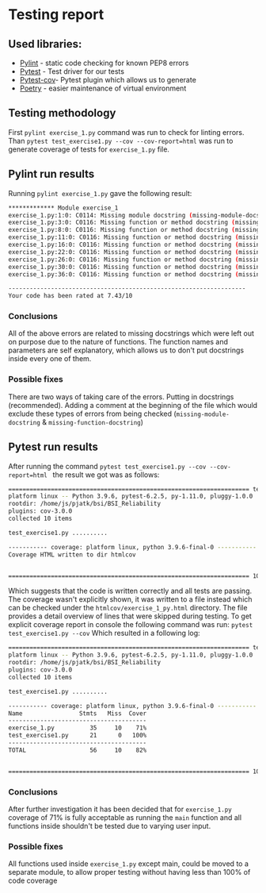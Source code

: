 # Testing report
## Used libraries:
- [Pylint](https://pypi.org/project/pylint/) - static code checking for known PEP8 errors
- [Pytest](https://pypi.org/project/pytest/) - Test driver for our tests
- [Pytest-cov](https://pypi.org/project/pytest-cov/)- Pytest plugin which allows us to generate
- [Poetry](https://pypi.org/project/poetry/) - easier maintenance of virtual environment

## Testing methodology
First `pylint exercise_1.py` command was run to check for linting errors.
Than `pytest test_exercise1.py --cov --cov-report=html` was run to generate coverage of tests for `exercise_1.py` file.

## Pylint run results
Running `pylint exercise_1.py` gave the following result:
```bash
************* Module exercise_1
exercise_1.py:1:0: C0114: Missing module docstring (missing-module-docstring)
exercise_1.py:3:0: C0116: Missing function or method docstring (missing-function-docstring)
exercise_1.py:8:0: C0116: Missing function or method docstring (missing-function-docstring)
exercise_1.py:11:0: C0116: Missing function or method docstring (missing-function-docstring)
exercise_1.py:16:0: C0116: Missing function or method docstring (missing-function-docstring)
exercise_1.py:22:0: C0116: Missing function or method docstring (missing-function-docstring)
exercise_1.py:26:0: C0116: Missing function or method docstring (missing-function-docstring)
exercise_1.py:30:0: C0116: Missing function or method docstring (missing-function-docstring)
exercise_1.py:36:0: C0116: Missing function or method docstring (missing-function-docstring)

-------------------------------------------------------------------
Your code has been rated at 7.43/10
```
### Conclusions
All of the above errors are related to missing docstrings which were left out on purpose due to the nature of functions. The function names and parameters are self explanatory, which allows us to don't put docstrings inside every one of them.
### Possible fixes
There are two ways of taking care of the errors.
Putting in docstrings (recommended).
Adding a comment at the beginning of the file which would exclude these types of errors from being checked (`missing-module-docstring` & `missing-function-docstring`)

## Pytest run results
After running the command `pytest test_exercise1.py --cov --cov-report=html ` the result we got was as follows:
```bash
==================================================================== test session starts ====================================================================
platform linux -- Python 3.9.6, pytest-6.2.5, py-1.11.0, pluggy-1.0.0
rootdir: /home/js/pjatk/bsi/BSI_Reliability
plugins: cov-3.0.0
collected 10 items                                                                                                                                          

test_exercise1.py ..........                                                                                                                          [100%]

----------- coverage: platform linux, python 3.9.6-final-0 -----------
Coverage HTML written to dir htmlcov


==================================================================== 10 passed in 0.03s =====================================================================
```
Which suggests that the code is written correctly and all tests are passing. The coverage wasn't explicitly shown, it was written to a file instead which can be checked under the `htmlcov/exercise_1_py.html` directory. The file provides a detail overview of lines that were skipped during testing.
To get explicit coverage report in console the following command was run: `pytest test_exercise1.py --cov`
Which resulted in a following log:
```bash
==================================================================== test session starts ====================================================================
platform linux -- Python 3.9.6, pytest-6.2.5, py-1.11.0, pluggy-1.0.0
rootdir: /home/js/pjatk/bsi/BSI_Reliability
plugins: cov-3.0.0
collected 10 items                                                                                                                                          

test_exercise1.py ..........                                                                                                                          [100%]

----------- coverage: platform linux, python 3.9.6-final-0 -----------
Name                Stmts   Miss  Cover
---------------------------------------
exercise_1.py          35     10    71%
test_exercise1.py      21      0   100%
---------------------------------------
TOTAL                  56     10    82%


==================================================================== 10 passed in 0.03s =====================================================================
```
### Conclusions
After further investigation it has been decided that for `exercise_1.py` coverage of 71% is fully acceptable as running the `main` function and all functions inside shouldn't be tested due to varying user input.

### Possible fixes
All functions used inside `exercise_1.py` except main, could be moved to a separate module, to allow proper testing without having less than 100% of code coverage

